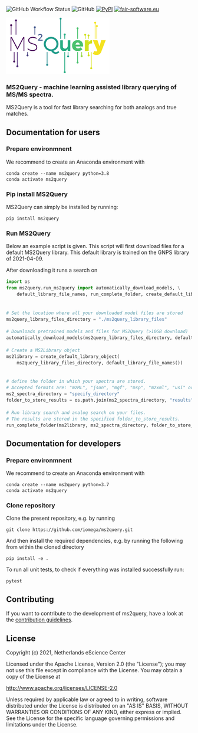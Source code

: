 ![GitHub Workflow Status](https://img.shields.io/github/workflow/status/iomega/ms2query/CI%20Build)
![GitHub](https://img.shields.io/github/license/iomega/ms2query)
[![PyPI](https://img.shields.io/pypi/v/ms2query)](https://pypi.org/project/ms2query/)
[![fair-software.eu](https://img.shields.io/badge/fair--software.eu-%E2%97%8F%20%20%E2%97%8F%20%20%E2%97%8F%20%20%E2%97%8F%20%20%E2%97%8B-yellow)](https://fair-software.eu)

<img src="https://github.com/iomega/ms2query/blob/main/images/ms2query_logo.svg" width="280">

### MS2Query - machine learning assisted library querying of MS/MS spectra.
MS2Query is a tool for fast library searching for both analogs and true matches.

## Documentation for users
### Prepare environmnent
We recommend to create an Anaconda environment with

```
conda create --name ms2query python=3.8
conda activate ms2query
```
### Pip install MS2Query
MS2Query can simply be installed by running:
```
pip install ms2query
```

### Run MS2Query
Below an example script is given.
This script will first download files for a default MS2Query library.
This default library is trained on the GNPS library of 2021-04-09.

After downloading it runs a search on 
```python
import os
from ms2query.run_ms2query import automatically_download_models, \
    default_library_file_names, run_complete_folder, create_default_library_object


# Set the location where all your downloaded model files are stored
ms2query_library_files_directory = "./ms2query_library_files"

# Downloads pretrained models and files for MS2Query (>10GB download)
automatically_download_models(ms2query_library_files_directory, default_library_file_names())

# Create a MS2Library object 
ms2library = create_default_library_object(
    ms2query_library_files_directory, default_library_file_names())


# define the folder in which your spectra are stored.
# Accepted formats are: "mzML", "json", "mgf", "msp", "mzxml", "usi" or a pickled matchms object. 
ms2_spectra_directory = "specify_directory"
folder_to_store_results = os.path.join(ms2_spectra_directory, "results")

# Run library search and analog search on your files. 
# The results are stored in the specified folder_to_store_results.
run_complete_folder(ms2library, ms2_spectra_directory, folder_to_store_results)

```
## Documentation for developers
### Prepare environmnent
We recommend to create an Anaconda environment with

```
conda create --name ms2query python=3.7
conda activate ms2query
```
### Clone repository
Clone the present repository, e.g. by running
```
git clone https://github.com/iomega/ms2query.git
```
And then install the required dependencies, e.g. by running the following from within the cloned directory
```
pip install -e .
```
To run all unit tests, to check if everything was installed successfully run: 
```
pytest
```

## Contributing

If you want to contribute to the development of ms2query,
have a look at the [contribution guidelines](CONTRIBUTING.md).

## License

Copyright (c) 2021, Netherlands eScience Center

Licensed under the Apache License, Version 2.0 (the "License");
you may not use this file except in compliance with the License.
You may obtain a copy of the License at

http://www.apache.org/licenses/LICENSE-2.0

Unless required by applicable law or agreed to in writing, software
distributed under the License is distributed on an "AS IS" BASIS,
WITHOUT WARRANTIES OR CONDITIONS OF ANY KIND, either express or implied.
See the License for the specific language governing permissions and
limitations under the License.
